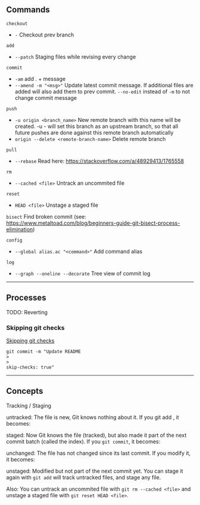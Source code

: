 ## Commands

`checkout`
- `-`     Checkout prev branch

`add`
- `--patch`     Staging files while revising every change

`commit`
- `-am`     add . + message
- `--amend -m "<msg>"`    Update latest commit message. If additional files are added will also add them to prev commit. `--no-edit` instead of `-m` to not change commit message

`push`
- `-u origin <branch_name>`    New remote branch with this name will be created. -u - will set this branch as an upstream branch, so that all future pushes are done against this remote branch automatically
- `origin --delete <remote-branch-name>`     Delete remote branch

`pull`
- `--rebase`      Read here: https://stackoverflow.com/a/48929413/1765558

`rm`
- `--cached <file>`     Untrack an uncommited file

`reset`
- `HEAD <file>`     Unstage a staged file

`bisect`      Find broken commit (see: https://www.metaltoad.com/blog/beginners-guide-git-bisect-process-elimination)

`config`
- `--global alias.ac "<command>"`     Add command alias

`log`
- `--graph --oneline --decorate`      Tree view of commit log

--------------------------------------------------------------------------------

## Processes

TODO: Reverting

### Skipping git checks
[Skipping git checks](https://docs.github.com/en/pull-requests/collaborating-with-pull-requests/collaborating-on-repositories-with-code-quality-features/about-status-checks#skipping-and-requesting-checks-for-individual-commits)
```
git commit -m "Update README
>
>
skip-checks: true"
```

--------------------------------------------------------------------------------

## Concepts

Tracking / Staging

untracked: The file is new, Git knows nothing about it. If you git add <file>, it becomes:

staged: Now Git knows the file (tracked), but also made it part of the next commit batch (called the index). If you `git commit`, it becomes:

unchanged: The file has not changed since its last commit. If you modify it, it becomes:

unstaged: Modified but not part of the next commit yet. You can stage it again with `git add` will track untracked files, and stage any file.

Also: You can untrack an uncommited file with `git rm --cached <file>` and unstage a staged file with `git reset HEAD <file>`.
